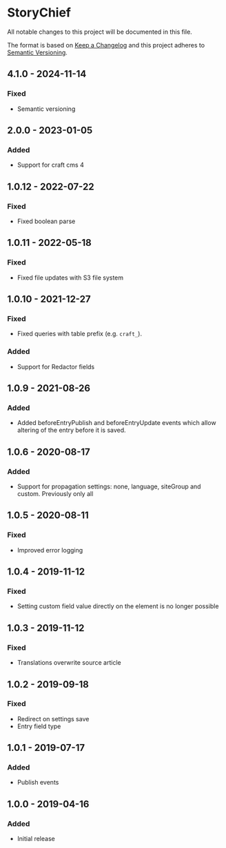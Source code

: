 # StoryChief

All notable changes to this project will be documented in this file.

The format is based on [Keep a Changelog](http://keepachangelog.com/) and this project adheres to [Semantic Versioning](http://semver.org/).

## 4.1.0 - 2024-11-14

### Fixed

- Semantic versioning

## 2.0.0 - 2023-01-05

### Added

- Support for craft cms 4

## 1.0.12 - 2022-07-22

### Fixed

- Fixed boolean parse

## 1.0.11 - 2022-05-18

### Fixed

- Fixed file updates with S3 file system

## 1.0.10 - 2021-12-27

### Fixed

- Fixed queries with table prefix (e.g. `craft_`).

### Added

- Support for Redactor fields

## 1.0.9 - 2021-08-26

### Added

- Added beforeEntryPublish and beforeEntryUpdate events which allow altering of the entry before it is saved.

## 1.0.6 - 2020-08-17

### Added

- Support for propagation settings: none, language, siteGroup and custom. Previously only all

## 1.0.5 - 2020-08-11

### Fixed

- Improved error logging

## 1.0.4 - 2019-11-12

### Fixed

- Setting custom field value directly on the element is no longer possible

## 1.0.3 - 2019-11-12

### Fixed

- Translations overwrite source article

## 1.0.2 - 2019-09-18

### Fixed

- Redirect on settings save
- Entry field type

## 1.0.1 - 2019-07-17

### Added

- Publish events

## 1.0.0 - 2019-04-16

### Added

- Initial release
